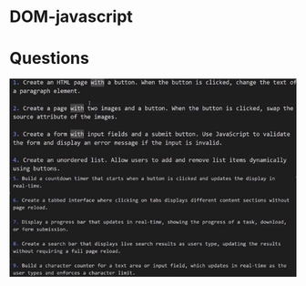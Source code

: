 ﻿# DOM-javascript

# Questions

![App Screenshot](https://github.com/Bamof25th/DOM-javascript/blob/main/Questions.jpg)
